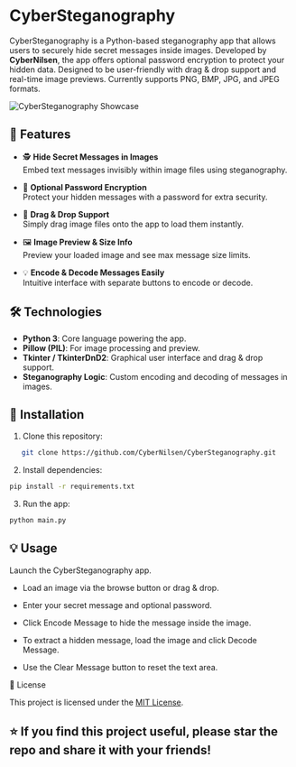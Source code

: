 # CyberSteganography

CyberSteganography is a Python-based steganography app that allows users to securely hide secret messages inside images. Developed by **CyberNilsen**, the app offers optional password encryption to protect your hidden data. Designed to be user-friendly with drag & drop support and real-time image previews. Currently supports PNG, BMP, JPG, and JPEG formats.

![CyberSteganography Showcase](https://github.com/user-attachments/assets/769108c7-422a-47f2-8406-f047147b6c7c)

## 🚀 Features

- 🕵️ **Hide Secret Messages in Images**  
  Embed text messages invisibly within image files using steganography.

- 🔐 **Optional Password Encryption**  
  Protect your hidden messages with a password for extra security.

- 📂 **Drag & Drop Support**  
  Simply drag image files onto the app to load them instantly.

- 🖼️ **Image Preview & Size Info**  
  Preview your loaded image and see max message size limits.

- 💡 **Encode & Decode Messages Easily**  
  Intuitive interface with separate buttons to encode or decode.

## 🛠️ Technologies

- **Python 3**: Core language powering the app.
- **Pillow (PIL)**: For image processing and preview.
- **Tkinter / TkinterDnD2**: Graphical user interface and drag & drop support.
- **Steganography Logic**: Custom encoding and decoding of messages in images.

## 🧪 Installation

1. Clone this repository:

```bash
   git clone https://github.com/CyberNilsen/CyberSteganography.git
```

2. Install dependencies:

```bash
pip install -r requirements.txt
```

3. Run the app:

```bash
python main.py
```

## 💡 Usage
Launch the CyberSteganography app.

- Load an image via the browse button or drag & drop.

- Enter your secret message and optional password.

- Click Encode Message to hide the message inside the image.

- To extract a hidden message, load the image and click Decode Message.

- Use the Clear Message button to reset the text area.

📜 License

This project is licensed under the [MIT License](LICENSE).


## ⭐ If you find this project useful, please star the repo and share it with your friends!
